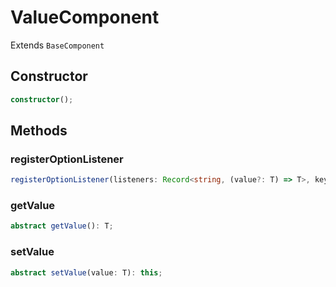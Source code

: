 # ValueComponent

Extends `BaseComponent`

## Constructor

```ts
constructor();
```

## Methods

### registerOptionListener

```ts
registerOptionListener(listeners: Record<string, (value?: T) => T>, key: string): this;
```

### getValue

```ts
abstract getValue(): T;
```

### setValue

```ts
abstract setValue(value: T): this;
```
